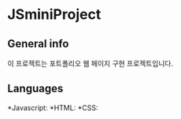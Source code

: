 # JSminiProject
## General info
이 프로젝트는 포트폴리오 웹 페이지 구현 프로젝트입니다.
	
## Languages 
*Javascript:
*HTML:
*CSS:
